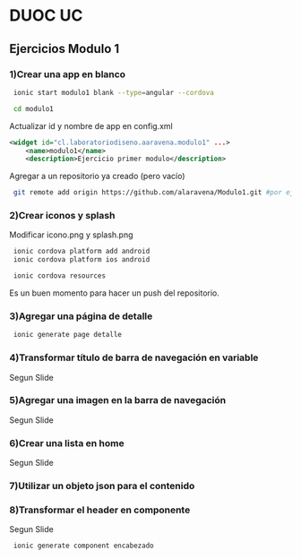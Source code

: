 # DUOC UC

## Ejercicios Modulo 1

### 1)Crear una app en blanco

```bash
 ionic start modulo1 blank --type=angular --cordova

 cd modulo1
```

Actualizar id y nombre de app en config.xml

```xml
<widget id="cl.laboratoriodiseno.aaravena.modulo1" ...>
    <name>modulo1</name>
    <description>Ejercicio primer modulo</description>
```

Agregar a un repositorio ya creado (pero vacío)

```bash
 git remote add origin https://github.com/alaravena/Modulo1.git #por ejemplo
```

### 2)Crear iconos y splash

Modificar icono.png y splash.png

```bash
 ionic cordova platform add android
 ionic cordova platform ios android

 ionic cordova resources
```

Es un buen momento para hacer un push del repositorio.

### 3)Agregar una página de detalle

```bash
 ionic generate page detalle
```

### 4)Transformar título de barra de navegación en variable

Segun Slide

### 5)Agregar una imagen en la barra de navegación

Segun Slide

### 6)Crear una lista en home

Segun Slide

### 7)Utilizar un objeto json para el contenido

### 8)Transformar el header en componente

Segun Slide

```bash
 ionic generate component encabezado
```
